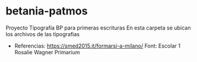 # betania-patmos
Proyecto Tipografía BP para primeras escrituras
En esta carpeta se ubican los archivos de las tipografias

- Referencias:
https://smed2015.it/formarsi-a-milano/
Font: Escolar 1
Rosalie Wagner
Primarium